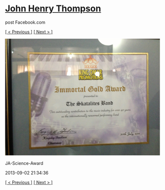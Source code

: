 # [John Henry Thompson](../README.md)
post Facebook.com

[[ < Previous ]](2013-09-02-19.md) [[ Next > ]](2013-09-02-21.md)

[![](../media/2013-09-02/JA-Science-Award-9.jpg)](../README.md)

JA-Science-Award

2013-09-02 21:34:36

[[ < Previous ]](2013-09-02-19.md) [[ Next > ]](2013-09-02-21.md)